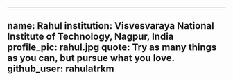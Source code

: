--------------------------------------------------------------------------
name: Rahul
institution: Visvesvaraya National Institute of Technology, Nagpur, India
profile_pic: rahul.jpg
quote: Try as many things as you can, but pursue what you love.
github_user: rahulatrkm
--------------------------------------------------------------------------
